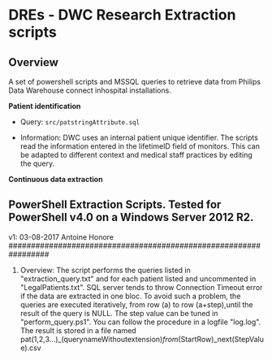 # DREs - DWC Research Extraction scripts

## Overview
A set of powershell scripts and MSSQL queries to retrieve data from Philips Data Warehouse connect inhospital installations.

**Patient identification** 
- Query: `src/patstringAttribute.sql`

- Information: DWC uses an internal patient unique identifier. The scripts read the information entered in the lifetimeID field of monitors. This can be adapted to different context and medical staff practices by editing the query.

**Continuous data extraction**


## PowerShell Extraction Scripts. Tested for PowerShell v4.0 on a Windows Server 2012 R2. ##
v1: 03-08-2017 Antoine Honore #################################################################

1) Overview: The script performs the queries listed in "extraction_query.txt" and for each patient listed and uncommented in "LegalPatients.txt". SQL server tends to throw Connection Timeout error if the data are extracted in one bloc. To avoid such a problem, the queries are executed iteratively, from row (a) to row (a+step),until the result of the query is NULL. The step value can be tuned in "perform_query.ps1". You can follow the procedure in a logfile "log.log".
The result is stored in a file named pat(1,2,3...)_(querynameWithoutextension)_from_(StartRow)_next(StepValue).csv

